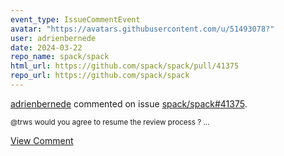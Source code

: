 ```yaml
---
event_type: IssueCommentEvent
avatar: "https://avatars.githubusercontent.com/u/51493078?"
user: adrienbernede
date: 2024-03-22
repo_name: spack/spack
html_url: https://github.com/spack/spack/pull/41375
repo_url: https://github.com/spack/spack
---
```


<a href='https://github.com/adrienbernede' target='_blank'>adrienbernede</a> commented on issue <a href='https://github.com/spack/spack/pull/41375' target='_blank'>spack/spack#41375</a>.

<small>@trws would you agree to resume the review process ?...</small>

<a href='https://github.com/spack/spack/pull/41375' target='_blank'>View Comment</a>